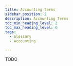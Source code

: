 ```yaml
---
title: Accounting terms
sidebar_position: 2
description: Accounting Terms
toc_min_heading_level: 2
toc_max_heading_level: 6
tags:
  - Glossary
  - Accounting

---
```


TODO
